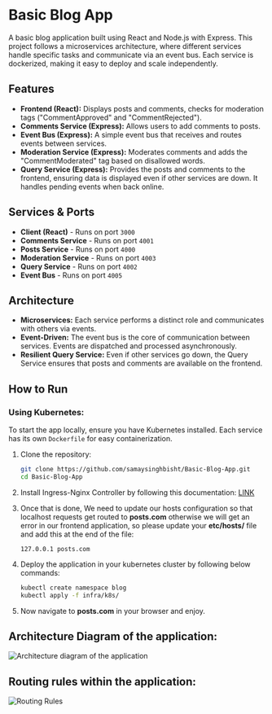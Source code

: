 # Basic Blog App

A basic blog application built using React and Node.js with Express. This project follows a microservices architecture, where different services handle specific tasks and communicate via an event bus. Each service is dockerized, making it easy to deploy and scale independently.

## Features
- **Frontend (React):** Displays posts and comments, checks for moderation tags ("CommentApproved" and "CommentRejected").
- **Comments Service (Express):** Allows users to add comments to posts.
- **Event Bus (Express):** A simple event bus that receives and routes events between services.
- **Moderation Service (Express):** Moderates comments and adds the "CommentModerated" tag based on disallowed words.
- **Query Service (Express):** Provides the posts and comments to the frontend, ensuring data is displayed even if other services are down. It handles pending events when back online.

## Services & Ports
- **Client (React)** - Runs on port `3000`
- **Comments Service** - Runs on port `4001`
- **Posts Service** - Runs on port `4000`
- **Moderation Service** - Runs on port `4003`
- **Query Service** - Runs on port `4002`
- **Event Bus** - Runs on port `4005`

## Architecture
- **Microservices:** Each service performs a distinct role and communicates with others via events.
- **Event-Driven:** The event bus is the core of communication between services. Events are dispatched and processed asynchronously.
- **Resilient Query Service:** Even if other services go down, the Query Service ensures that posts and comments are available on the frontend.

## How to Run

### Using Kubernetes:
To start the app locally, ensure you have Kubernetes installed. Each service has its own `Dockerfile` for easy containerization.

1. Clone the repository:
   ```bash
   git clone https://github.com/samaysinghbisht/Basic-Blog-App.git
   cd Basic-Blog-App
2. Install Ingress-Nginx Controller by following this documentation: [LINK](https://kubernetes.github.io/ingress-nginx/deploy/#quick-start)

3. Once that is done, We need to update our hosts configuration so that localhost requests get routed to **posts.com** otherwise we will get an error in our frontend application, so please update your **etc/hosts/** file and add this at the end of the file:
   ```
   127.0.0.1 posts.com
4. Deploy the application in your kubernetes cluster by following below commands:
   ```bash
   kubectl create namespace blog
   kubectl apply -f infra/k8s/
5. Now navigate to **posts.com** in your browser and enjoy.


## Architecture Diagram of the application:

![Architecture diagram of the application](image.png)

## Routing rules within the application:
![Routing Rules](image-1.png)